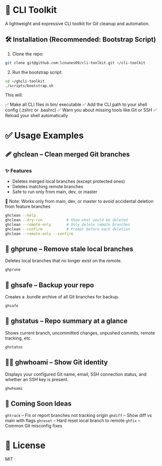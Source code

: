 # 📀 CLI Toolkit
A lightweight and expressive CLI toolkit for Git cleanup and automation.

## 🛠 Installation (Recommended: Bootstrap Script)
1. Clone the repo:
```bash
git clone git@github.com:lcnunes09/cli-toolkit.git ~/cli-toolkit
```

2. Run the bootstrap script:
```bash
cd ~/ghcli-toolkit
./scripts/bootstrap.sh
``` 

This will:

✅ Make all CLI files in bin/ executable
✅ Add the CLI path to your shell config (.zshrc or .bashrc)
✅ Warn you about missing tools like Git or SSH
✅ Reload your shell automatically


# ✅ Usage Examples

## 🩹 ghclean – Clean merged Git branches

### ✨ Features

- Deletes merged local branches (except protected ones)
- Deletes matching remote branches
- Safe to run only from main, dev, or master

🧠 Note: Works only from main, dev, or master to avoid accidental deletion from feature branches

```bash
ghclean --help
ghclean --dry-run           # Show what would be deleted
ghclean --remote-only       # Only delete remote branches
ghclean --confirm           # Prompt before each deletion
ghclean --remote-only --confirm
```

## 🌿 ghprune – Remove stale local branches

Deletes local branches that no longer exist on the remote.

```bash
ghprune
```

## 📂 ghsafe – Backup your repo

Creates a .bundle archive of all Git branches for backup.

```bash
ghsafe
```

## 📆 ghstatus – Repo summary at a glance

Shows current branch, uncommitted changes, unpushed commits, remote tracking, etc.

```bash
ghstatus
```

## 🧑‍🚀 ghwhoami – Show Git identity

Displays your configured Git name, email, SSH connection status, and whether an SSH key is present.


```bash
ghwhoami
```

## 🤖 Coming Soon Ideas

`ghtrack` – Fix or report branches not tracking origin
`ghdiff` – Show diff vs main with flags
`ghreset` – Hard reset local branch to remote
`ghfix` – Common Git misconfig fixes

# 📜 License

MIT